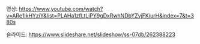 영상: https://www.youtube.com/watch?v=ARe1IkHYziY&list=PLAHa1zfLtLiPY9gDxRwhNDbYZvjFKiurH&index=7&t=380s

슬라이드: https://www.slideshare.net/slideshow/ss-07db/262388223